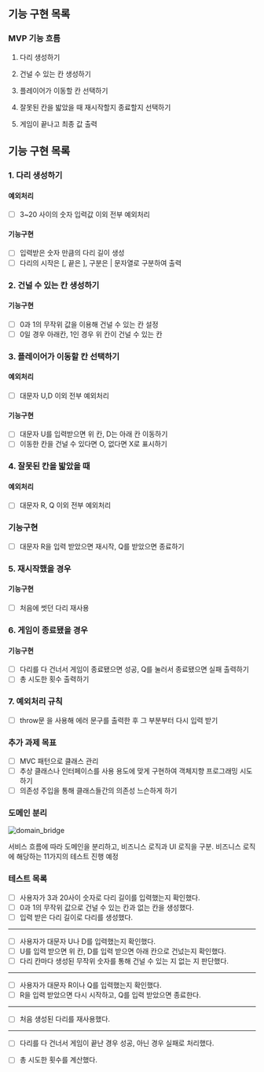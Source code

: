 ## 기능 구현 목록

### MVP 기능 흐름

1. 다리 생성하기

2. 건널 수 있는 칸 생성하기

3. 플레이어가 이동할 칸 선택하기

4. 잘못된 칸을 밟았을 때 재시작할지 종료할지 선택하기

5. 게임이 끝나고 최종 값 출력

## 기능 구현 목록

### 1. 다리 생성하기

#### 예외처리

- [ ] 3~20 사이의 숫자 입력값 이외 전부 예외처리

#### 기능구현

- [ ] 입력받은 숫자 만큼의 다리 길이 생성
- [ ] 다리의 시작은 [, 끝은 ], 구분은 | 문자열로 구분하여 출력

### 2. 건널 수 있는 칸 생성하기

#### 기능구현

- [ ] 0과 1의 무작위 값을 이용해 건널 수 있는 칸 설정
- [ ] 0일 경우 아래칸, 1인 경우 위 칸이 건널 수 있는 칸

### 3. 플레이어가 이동할 칸 선택하기

#### 예외처리

- [ ] 대문자 U,D 이외 전부 예외처리

#### 기능구현

- [ ] 대문자 U를 입력받으면 위 칸, D는 아래 칸 이동하기
- [ ] 이동한 칸을 건널 수 있다면 O, 없다면 X로 표시하기

### 4. 잘못된 칸을 밟았을 때

#### 예외처리

- [ ] 대문자 R, Q 이외 전부 예외처리

### 기능구현

- [ ] 대문자 R을 입력 받았으면 재시작, Q를 받았으면 종료하기

### 5. 재시작했을 경우

#### 기능구현

- [ ] 처음에 썻던 다리 재사용

### 6. 게임이 종료됐을 경우

#### 기능구현

- [ ] 다리를 다 건너서 게임이 종료됐으면 성공, Q를 눌러서 종료됐으면 실패 출력하기
- [ ] 총 시도한 횟수 출력하기

### 7. 예외처리 규칙

- [ ] throw문 을 사용해 에러 문구를 출력한 후 그 부분부터 다시 입력 받기

### 추가 과제 목표

- [ ] MVC 패턴으로 클래스 관리
- [ ] 추상 클래스나 인터페이스를 사용 용도에 맞게 구현하여 객체지향 프로그래밍 시도하기
- [ ] 의존성 주입을 통해 클래스들간의 의존성 느슨하게 하기

### 도메인 분리
![domain_bridge](https://user-images.githubusercontent.com/82035356/202850717-e3e52815-0d5a-4120-a8c8-d6ac6674d9c5.jpg)

서비스 흐름에 따라 도메인을 분리하고, 비즈니스 로직과 UI 로직을 구분.
비즈니스 로직에 해당하는 11가지의 테스트 진행 예정
### 테스트 목록

- [ ] 사용자가 3과 20사이 숫자로 다리 길이를 입력했는지 확인했다.
- [ ] 0과 1의 무작위 값으로 건널 수 있는 칸과 없는 칸을 생성했다.
- [ ] 입력 받은 다리 길이로 다리를 생성했다.
___
- [ ] 사용자가 대문자 U나 D를 입력했는지 확인했다.
- [ ] U를 입력 받으면 위 칸, D를 입력 받으면 아래 칸으로 건넜는지 확인했다.
- [ ] 다리 칸마다 생성된 무작위 숫자를 통해 건널 수 있는 지 없는 지 판단했다.
___
- [ ] 사용자가 대문자 R이나 Q를 입력했는지 확인했다.
- [ ] R을 입력 받았으면 다시 시작하고, Q를 입력 받았으면 종료한다.
___
- [ ] 처음 생성된 다리를 재사용했다.
___
- [ ] 다리를 다 건너서 게임이 끝난 경우 성공, 아닌 경우 실패로 처리했다.
- [ ] 총 시도한 횟수를 계산했다.








